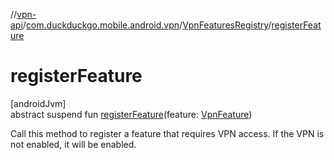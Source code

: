 //[vpn-api](../../../index.md)/[com.duckduckgo.mobile.android.vpn](../index.md)/[VpnFeaturesRegistry](index.md)/[registerFeature](register-feature.md)

# registerFeature

[androidJvm]\
abstract suspend fun [registerFeature](register-feature.md)(feature: [VpnFeature](../-vpn-feature/index.md))

Call this method to register a feature that requires VPN access. If the VPN is not enabled, it will be enabled.
